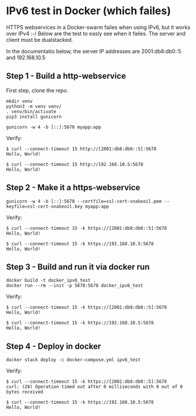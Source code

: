 # IPv6 test in Docker (which failes)

HTTPS webservices in a Docker-swarm failes when using IPv6, but it works over IPv4 :-/
Below are the test to easly see when it failes. The server and client must be dualstacked.

In the documentatio below, the server IP addresses are 2001:db8:db0::5 and 192.168.10.5

## Step 1 - Build a http-webservice

First step, clone the repo.

```
mkdir venv
python3 -m venv venv/
. venv/bin/activate
pip3 install gunicorn

gunicorn -w 4 -b [::]:5678 myapp:app
```

Verify:
```
$ curl --connect-timeout 15 http://[2001:db8:db0::5]:5678
Hello, World!

$ curl --connect-timeout 15 http://192.168.10.5:5678
Hello, World!
```

## Step 2 - Make it a https-webservice
```
gunicorn -w 4 -b [::]:5678 --certfile=ssl-cert-snakeoil.pem --keyfile=ssl-cert-snakeoil.key myapp:app
```

Verify:
```
$ curl --connect-timeout 15 -k https://[2001:db8:db0::5]:5678
Hello, World!

$ curl --connect-timeout 15 -k https://192.168.10.5:5678
Hello, World!
```

## Step 3 - Build and run it via docker run
```
docker build -t docker_ipv6_test .
docker run --rm --init -p 5678:5678 docker_ipv6_test
```

Verify:
```
$ curl --connect-timeout 15 -k https://[2001:db8:db0::5]:5678
Hello, World!

$ curl --connect-timeout 15 -k https://192.168.10.5:5678
Hello, World!
```

## Step 4 - Deploy in docker
```
docker stack deploy -c docker-compose.yml ipv6_test
```

Verify:
```
$ curl --connect-timeout 15 -k https://[2001:db8:db0::5]:5678
curl: (28) Operation timed out after 0 milliseconds with 0 out of 0 bytes received

$ curl --connect-timeout 15 -k https://192.168.10.5:5678
Hello, World!
```
